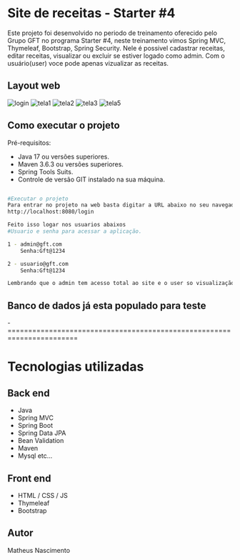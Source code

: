# Site de receitas - Starter #4

Este projeto foi desenvolvido no periodo de treinamento oferecido pelo Grupo GFT no programa
Starter #4, neste treinamento vimos Spring MVC, Thymeleaf, Bootstrap, Spring Security.
Nele é possivel cadastrar receitas, editar receitas, visualizar ou excluir se estiver logado como admin.
Com o usuário(user) voce pode apenas vizualizar as receitas.



## Layout web

![login](https://user-images.githubusercontent.com/97975671/176974749-253783be-ee6d-4e4f-8eb9-61e7d1ce1518.PNG)
![tela1](https://user-images.githubusercontent.com/97975671/176974752-6efc4c9d-51b9-401c-bc99-ce4f6473b2ec.PNG)
![tela2](https://user-images.githubusercontent.com/97975671/176974755-d1f8301e-6fe0-43e8-978d-21b88795bb7d.PNG)
![tela3](https://user-images.githubusercontent.com/97975671/176974761-c47040d5-ecf8-40f1-b359-5fe37e52ca38.PNG)
![tela5](https://user-images.githubusercontent.com/97975671/176974764-e66c4b0d-ac6f-459f-95ab-9fed65ee26a4.PNG)

## Como executar o projeto

Pré-requisitos: 

* Java 17 ou versões superiores.
* Maven 3.6.3 ou versões superiores.
* Spring Tools Suits.
* Controle de versão GIT instalado na sua máquina.

```bash

#Executar o projeto
Para entrar no projeto na web basta digitar a URL abaixo no seu navegador
http://localhost:8080/login

Feito isso logar nos usuarios abaixos 
#Usuario e senha para acessar a aplicação.

1 - admin@gft.com 
    Senha:Gft@1234

2 - usuario@gft.com
    Senha:Gft@1234

Lembrando que o admin tem acesso total ao site e o user so visualização.

```

## Banco de dados já esta populado para teste
-=======================================================================

# Tecnologias utilizadas

## Back end
- Java
- Spring MVC
- Spring Boot
- Spring Data JPA
- Bean Validation
- Maven
- Mysql
etc...

## Front end
- HTML / CSS / JS
- Thymeleaf
- Bootstrap


## Autor
Matheus Nascimento
